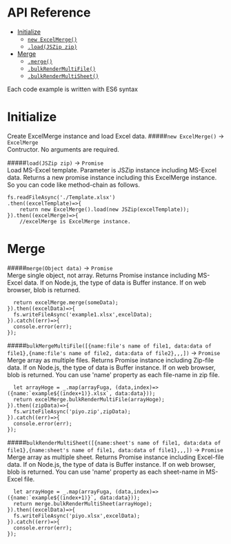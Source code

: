# API Reference  
  
- [Initialize](#initialize)
    - [`new ExcelMerge()`](#new-excelmerge---excelmerge)
    - [`.load(JSZip zip)`](#loadjszip-zip---promise)
- [Merge](#merge)
    - [`.merge()`](#mergeobject-data---promise)
    - [`.bulkRenderMultiFile()`](#bulkmergemultifilenamefiles-name-of-file1-datadata-of-file1namefiles-name-of-file2-datadata-of-file2---promise)
    - [`.bulkRenderMultiSheet()`](#bulkrendermultisheetnamesheets-name-of-file1-datadata-of-file1namesheets-name-of-file1-datadata-of-file1---promise)

Each code example is written with ES6 syntax
# Initialize  
Create ExcelMerge instance and load Excel data.
#####`new ExcelMerge()` -> `ExcelMerge`  
Contructor. No arguments are required. 

#####`load(JSZip zip)` -> `Promise`  
Load MS-Excel template. Parameter is JSZip instance including MS-Excel data. Returns a new promise instance including this ExcelMerge instance. So you can code like method-chain as follows.  
```
fs.readFileAsync('./Template.xlsx')
.then((excelTemplate)=>{
    return new ExcelMerge().load(new JSZip(excelTemplate)); 
}).then((excelMerge)=>{
    //excelMerge is ExcelMerge instance.
```
# Merge    
#####`merge(Object data)` -> `Promise`  
Merge single object, not array. Returns Promise instance including MS-Excel data. If on Node.js, the type of data is Buffer instance. If on web browser, blob is returned.
```
  return excelMerge.merge(someData);
}).then((excelData)=>{
  fs.writeFileAsync('example1.xlsx',excelData);
}).catch((err)=>{
  console.error(err);
});
```

#####`bulkMergeMultiFile([{name:file's name of file1, data:data of file1},{name:file's name of file2, data:data of file2},,,])` -> `Promise`  
Merge array as multiple files. Returns Promise instance including Zip-file data. If on Node.js, the type of data is Buffer instance. If on web browser, blob is returned. You can use 'name' property as each file-name in zip file.
```
  let arrayHoge = _.map(arrayFuga, (data,index)=>({name:`example${(index+1)}.xlsx`, data:data}));
  return excelMerge.bulkRenderMultiFile(arrayHoge);
}).then((zipData)=>{
  fs.writeFileAsync('piyo.zip',zipData);
}).catch((err)=>{
  console.error(err);
});
```

#####`bulkRenderMultiSheet([{name:sheet's name of file1, data:data of file1},{name:sheet's name of file1, data:data of file1},,,])` -> `Promise`  
Merge array as multiple sheet. Returns Promise instance including Excel-file data. If on Node.js, the type of data is Buffer instance. If on web browser, blob is returned. You can use 'name' property as each sheet-name in MS-Excel file.
```
  let arrayHoge = _.map(arrayFuga, (data,index)=>({name:`example${(index+1)}`, data:data}));
  return merge.bulkRenderMultiSheet(arrayHoge);
}).then((excelData)=>{
  fs.writeFileAsync('piyo.xlsx',excelData);
}).catch((err)=>{
  console.error(err);
});
```

